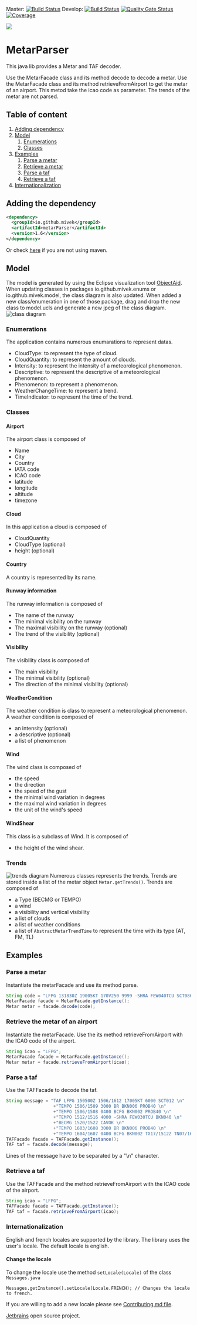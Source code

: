 Master:
[![Build Status](https://travis-ci.org/mivek/MetarParser.svg?branch=master)](https://travis-ci.org/mivek/MetarParser)
Develop:
[![Build Status](https://travis-ci.org/mivek/MetarParser.svg?branch=develop)](https://travis-ci.org/mivek/MetarParser)
[![Quality Gate Status](https://sonarcloud.io/api/project_badges/measure?project=io.github.mivek%3AmetarParser&metric=alert_status)](https://sonarcloud.io/dashboard?id=io.github.mivek%3AmetarParser)
[![Coverage](https://sonarcloud.io/api/project_badges/measure?project=io.github.mivek%3AmetarParser&metric=coverage)](https://sonarcloud.io/dashboard?id=io.github.mivek%3AmetarParser)

![](jetbrains_small.png)
# MetarParser


This java lib provides a Metar and TAF decoder.

Use the MetarFacade class and its method decode to decode a metar.
Use the MetarFacade class and its method retrieveFromAirport to get the metar of an airport. This metod take the icao code as parameter.
The trends of the metar are not parsed.

## Table of content
1. [Adding dependency](https://github.com/mivek/MetarParser#adding-the-dependency)
2. [Model](https://github.com/mivek/MetarParser#model)
    1. [Enumerations](https://github.com/mivek/MetarParser#enumerations)
    2. [Classes](https://github.com/mivek/MetarParser#classes)
3. [Examples](https://github.com/mivek/MetarParser#examples)
    1. [Parse a metar](https://github.com/mivek/MetarParser#parse-a-metar)
    2. [Retrieve a metar](https://github.com/mivek/MetarParser#retrieve-the-metar-of-an-airport)
    3. [Parse a taf](https://github.com/mivek/MetarParser#parse-a-taf)
    4. [Retrieve a taf](https://github.com/mivek/MetarParser#retrieve-a-taf)
4. [Internationalization](https://github.com/mivek/MetarParser#internationalization)

## Adding the dependency
```xml
<dependency>
  <groupId>io.github.mivek</groupId>
  <artifactId>metarParser</artifactId>
  <version>1.6</version>
</dependency>
```
Or check [here](https://search.maven.org/artifact/io.github.mivek/metarParser/1.3/jar) if you are not using maven.
## Model
The model is generated by using the Eclipse visualization tool [ObjectAid](http://www.objectaid.com/home).
When updating classes in packages io.github.mivek.enums or io.github.mivek.model, the class diagram is also updated.
When added a new class/enumeration in one of those package, drag and drop the new class to model.ucls and generate a new jpeg of the class diagram.
![class diagram](model.jpg)
### Enumerations

The application contains numerous enumarations to represent datas.
  - CloudType: to represent the type of cloud.
  - CloudQuantity: to represent the amount of clouds.
  - Intensity: to represent the intensity of a meteorological phenomenon.
  - Descriptive: to represent the descriptive of a meteorological phenomenon.
  - Phenomenon: to represent a phenomenon.
  - WeatherChangeTime: to represent a trend.
  - TimeIndicator: to represent the time of the trend.
  
### Classes

#### Airport
The airport class is composed of
  - Name
  - City
  - Country
  - IATA code
  - ICAO code
  - latitude
  - longitude
  - altitude
  - timezone

####  Cloud
In this application a cloud is composed of 
  - CloudQuantity
  - CloudType (optional)
  - height (optional)
  
#### Country
A country is represented by its name.

#### Runway information

The runway information is composed of 
  - The name of the runway
  - The minimal visibility on the runway
  - The maximal visibility on the runway (optional)
  - The trend of the visibility (optional)

#### Visibility

The visibility class is composed of
  - The main visibility
  - The minimal visibility (optional)
  - The direction of the minimal visibility (optional)

#### WeatherCondition
The weather condition is class to represent a meteorological phenomenon.
A weather condition is composed of 
  - an intensity (optional)
  - a descriptive (optional)
  - a list of phenomenon
  
#### Wind
The wind class is composed of 
  - the speed
  - the direction
  - the speed of the gust
  - the minimal wind variation in degrees
  - the maximal wind variation in degrees
  - the unit of the wind's speed
  
#### WindShear
This class is a subclass of Wind.
It is composed of
  - the height of the wind shear.


### Trends
![trends diagram](trend.jpg)
Numerous classes represents the trends. Trends are stored inside a list of the metar object `Metar.getTrends()`.
Trends are composed of 
  - a Type (BECMG or TEMPO)
  - a wind
  - a visibility and vertical visibility
  - a list of clouds
  - a list of weather conditions
  - a list of `AbstractMetarTrendTime` to represent the time with its type (AT, FM, TL)


## Examples
### Parse a metar
Instantiate the metarFacade and use its method parse.

```java
String code = "LFPG 131830Z 19005KT 170V250 9999 -SHRA FEW040TCU SCT086 16/08 Q1011";
MetarFacade facade = MetarFacade.getInstance();
Metar metar = facade.decode(code);
```

### Retrieve the metar of an airport
Instantiate the metarFacade.
Use the its method retrieveFromAirport with the ICAO code of the airport.

```java
String icao = "LFPG";
MetarFacade facade = MetarFacade.getInstance();
Metar metar = facade.retrieveFromAirport(icao);
```
### Parse a taf
Use the TAFFacade to decode the taf.

```java
String message = "TAF LFPG 150500Z 1506/1612 17005KT 6000 SCT012 \n" 
                  +"TEMPO 1506/1509 3000 BR BKN006 PROB40 \n"
                  +"TEMPO 1506/1508 0400 BCFG BKN002 PROB40 \n"
                  +"TEMPO 1512/1516 4000 -SHRA FEW030TCU BKN040 \n" 
                  +"BECMG 1520/1522 CAVOK \n"
                  +"TEMPO 1603/1608 3000 BR BKN006 PROB40 \n"
                  +"TEMPO 1604/1607 0400 BCFG BKN002 TX17/1512Z TN07/1605Z";
TAFFacade facade = TAFFacade.getInstance();
TAF taf = facade.decode(message);
```
Lines of the message have to be separated by a "\n" character.

### Retrieve a taf
Use the TAFFacade and the method retrieveFromAirport with the ICAO code of the airport.

```java
String icao = "LFPG";
TAFFacade facade = TAFFacade.getInstance();
TAF taf = facade.retrieveFromAirport(icao);
```

### Internationalization
English and french locales are supported by the library. The library uses the user's locale.
The default locale is english.

#### Change the locale
To change the locale use the method `setLocale(Locale)` of the class `Messages.java`
```(java)
Messages.getInstance().setLocale(Locale.FRENCH); // Changes the locale to french.
```
If you are willing to add a new locale please see [Contributing.md file](CONTRIBUTING.md).

[Jetbrains](https://www.jetbrains.com/?from=metarParser) open source project.
